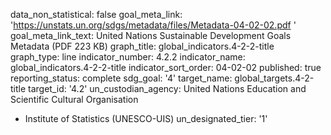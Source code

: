data_non_statistical: false
goal_meta_link: 'https://unstats.un.org/sdgs/metadata/files/Metadata-04-02-02.pdf '
goal_meta_link_text: United Nations Sustainable Development Goals Metadata (PDF 223
  KB)
graph_title: global_indicators.4-2-2-title
graph_type: line
indicator_number: 4.2.2
indicator_name: global_indicators.4-2-2-title
indicator_sort_order: 04-02-02
published: true
reporting_status: complete
sdg_goal: '4'
target_name: global_targets.4-2-title
target_id: '4.2'
un_custodian_agency: United Nations Education and Scientific Cultural Organisation
  - Institute of Statistics (UNESCO-UIS)
un_designated_tier: '1'